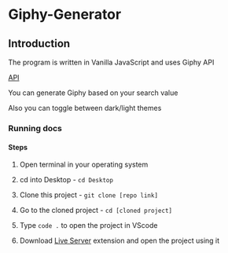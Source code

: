 # Giphy-Generator

## Introduction

The program is written in Vanilla JavaScript and uses Giphy API

[API](https://developers.giphy.com/docs/sdk/)

You can generate Giphy based on your search value

Also you can toggle between dark/light themes

### Running docs

#### Steps

1) Open terminal in your operating system

2) cd into Desktop - `cd Desktop`

3) Clone this project - `git clone [repo link]`

4) Go to the cloned project - `cd [cloned project]`

5) Type `code .` to open the project in VScode

6) Download [Live Server](https://marketplace.visualstudio.com/items?itemName=ritwickdey.LiveServer) extension and open the project using it 
